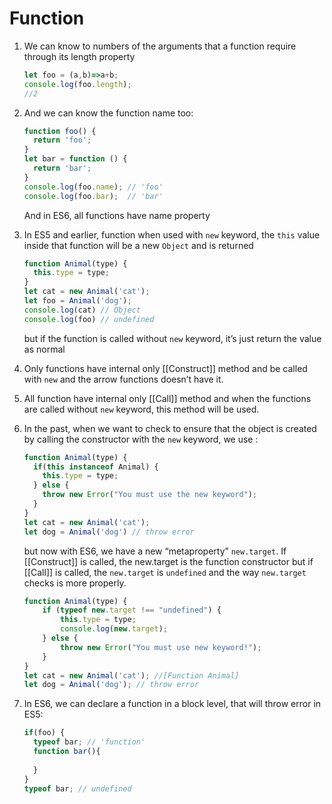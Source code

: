 # Function

1. We can know to numbers of the arguments that a function require through its length property

   ```javascript
   let foo = (a,b)=>a+b;
   console.log(foo.length);
   //2
   ```

2. And we can know the function name too:

   ```javascript
   function foo() {
     return 'foo';
   }
   let bar = function () {
     return 'bar';
   }
   console.log(foo.name); // 'foo'
   console.log(foo.bar);  // 'bar'
   ```

   And in ES6, all functions have name property

3. In ES5 and earlier, function when used with `new` keyword, the `this` value inside that function will be a new `Object` and is returned

   ```javascript
   function Animal(type) {
     this.type = type;
   }
   let cat = new Animal('cat');
   let foo = Animal('dog');
   console.log(cat) // Object
   console.log(foo) // undefined
   ```

   but if the function is called without `new` keyword, it’s just return the value as normal

4. Only functions have internal only [[Construct]] method and be called with `new` and the arrow functions doesn’t have it.

5. All function have internal only [[Call]] method and when the functions are called without `new` keyword, this method will be used.

6. In the past, when we want to check to ensure that the object is created by calling the constructor with the `new` keyword, we use :

   ```javascript
   function Animal(type) {
     if(this instanceof Animal) {
       this.type = type;
     } else {
       throw new Error("You must use the new keyword");
     }
   }
   let cat = new Animal('cat');
   let dog = Animal('dog') // throw error
   
   ```

   but now with ES6, we have a new “metaproperty” `new.target`. If [[Construct]]  is called, the new.target is the function constructor but if [[Call]] is  called, the `new.target` is `undefined` and the way `new.target` checks is more properly.

   ```javascript
   function Animal(type) {
       if (typeof new.target !== "undefined") {
           this.type = type;
           console.log(new.target);
       } else {
           throw new Error("You must use new keyword!");
       }
   }
   let cat = new Animal('cat'); //[Function Animal]
   let dog = Animal('dog'); // throw error
   ```

7. In ES6, we can declare a function in a block level, that will throw error in ES5:

   ```javascript
   if(foo) {
     typeof bar; // 'function'
     function bar(){
       
     }
   }
   typeof bar; // undefined
   ```

   